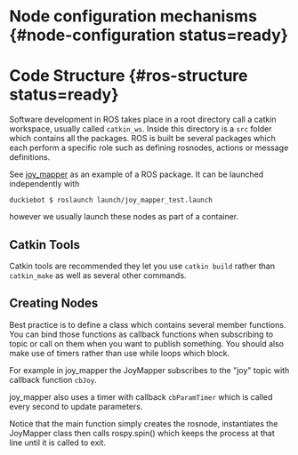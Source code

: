 # Node configuration mechanisms {#node-configuration status=ready}

# Code Structure {#ros-structure status=ready}

Software development in ROS takes place in a root directory call a catkin workspace, usually called `catkin_ws`. Inside this directory is a `src` folder which contains all the packages. ROS is built be several packages which each perform a specific role such as defining rosnodes, actions or message definitions.

See [joy_mapper](https://github.com/duckietown/Software/tree/master18/catkin_ws/src/05-teleop/joy_mapper) as an example of a ROS package. It can be launched independently with

	duckiebot $ roslaunch launch/joy_mapper_test.launch

however we usually launch these nodes as part of a container.

## Catkin Tools

Catkin tools are recommended they let you use `catkin build` rather than `catkin_make` as well as several other commands.

## Creating Nodes

Best practice is to define a class which contains several member functions. You can bind those functions as callback functions when subscribing to topic or call on them when you want to publish something. You should also make use of timers rather than use while loops which block.

For example in joy_mapper the JoyMapper subscribes to the "joy" topic with callback function `cbJoy`.

joy_mapper also uses a timer with callback `cbParamTimer` which is called every second to update parameters.

Notice that the main function simply creates the rosnode, instantiates the JoyMapper class then calls rospy.spin() which keeps the process at that line until it is called to exit.
